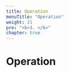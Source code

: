 ```yaml
---
title: Operation
menuTitle: "Operation"
weight: 21
pre: "<b>3. </b>"
chapter: true
---
```


# Operation
